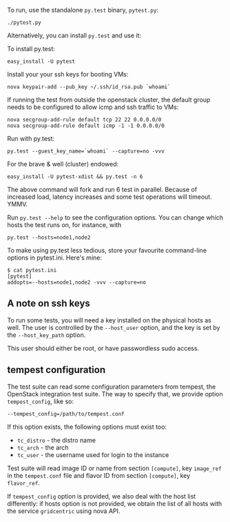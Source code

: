 To run, use the standalone `py.test` binary, `pytest.py`:

    ./pytest.py

Alternatively, you can install `py.test` and use it:

To install py.test:

    easy_install -U pytest

Install your your ssh keys for booting VMs:

    nova keypair-add --pub_key ~/.ssh/id_rsa.pub `whoami`

If running the test from outside the openstack cluster, the default
group needs to be configured to allow icmp and ssh traffic to VMs:

    nova secgroup-add-rule default tcp 22 22 0.0.0.0/0
    nova secgroup-add-rule default icmp -1 -1 0.0.0.0/0

Run with py.test:

    py.test --guest_key_name=`whoami` --capture=no -vvv

For the brave & well (cluster) endowed:

    easy_install -U pytest-xdist && py.test -n 6

The above command will fork and run 6 test in parallel. Because of increased
load, latency increases and some test operations will timeout. YMMV.

Run `py.test --help` to see the configuration options. You can change which hosts
the test runs on, for instance, with
    
    py.test --hosts=node1,node2

To make using py.test less tedious, store your favourite command-line options in
pytest.ini. Here's mine:

    $ cat pytest.ini
    [pytest]
    addopts=--hosts=node1,node2 -vvv --capture=no

A note on ssh keys
------------------

To run some tests, you will need a key installed on the physical hosts as well.
The user is controlled by the `--host_user` option, and the key is set by the
`--host_key_path` option.

This user should either be root, or have passwordless sudo access.

tempest configuration
---------------------

The test suite can read some configuration parameters from tempest, the OpenStack integration test suite.
The way to specify that, we provide option `tempest_config`, like so:

    --tempest_config=/path/to/tempest.conf

If this option exists, the following options must exist too:

* `tc_distro` - the distro name
* `tc_arch` - the arch
* `tc_user` - the username used for login to the instance

Test suite will read image ID or name from section `[compute]`, key `image_ref` in the `tempest.conf` file
and flavor ID from section `[compute]`, key `flavor_ref`.

If `tempest_config` option is provided, we also deal with the host list differently: if hosts option is not
provided, we obtain the list of all hosts with the service `gridcentric` using nova API.

